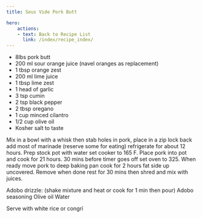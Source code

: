 ```yaml
---
title: Sous Vide Pork Butt

hero:
    actions:
    - text: Back to Recipe List
      link: /index/recipe_index/
---
```



- 8lbs pork butt
- 200 ml sour orange juice (navel oranges as replacement)
- 1 tbsp orange zest
- 200 ml lime juice
- 1 tbsp lime zest
- 1 head of garlic
- 3 tsp cumin
- 2 tsp black pepper
- 2 tbsp oregano 
- 1 cup minced cilantro
- 1/2 cup olive oil
- Kosher salt to taste

Mix in a bowl with a whisk then stab holes in pork, place in a zip lock back add most of marinade (reserve some for eating) refrigerate for about 12 hours. Prep stock pot with water set cooker to 165 F. Place pork into pot and cook for 21 hours. 30 mins before timer goes off set oven to 325. When ready move pork to deep baking pan cook for 2 hours fat side up uncovered. Remove when done rest for 30 mins then shred and mix with juices.

Adobo drizzle: 
(shake mixture and heat or cook for 1 min then pour) 
Adobo seasoning
Olive oil 
Water 


Serve with white rice or congrí 
